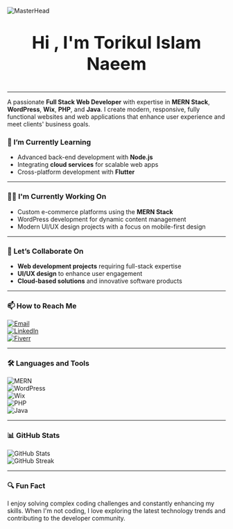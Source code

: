 ![MasterHead](https://cdn.pixabay.com/photo/2019/10/09/07/28/development-4536630_640.png)

<p align="center" style="font-size:40px; font-weight:bold;">
    Hi , I'm Torikul Islam Naeem
</p>

---
 
A passionate **Full Stack Web Developer** with expertise in **MERN Stack**, **WordPress**, **Wix**, **PHP**, and **Java**. I create modern, responsive, fully functional websites and web applications that enhance user experience and meet clients' business goals.


### 🌱 I’m Currently Learning  
- Advanced back-end development with **Node.js**  
- Integrating **cloud services** for scalable web apps  
- Cross-platform development with **Flutter**  

---

### 👨‍💻 I'm Currently Working On  
- Custom e-commerce platforms using the **MERN Stack**  
- WordPress development for dynamic content management  
- Modern UI/UX design projects with a focus on mobile-first design  

---

### 🤝 Let’s Collaborate On  
- **Web development projects** requiring full-stack expertise  
- **UI/UX design** to enhance user engagement  
- **Cloud-based solutions** and innovative software products  

---

### 📫 How to Reach Me  
[![Email](https://img.shields.io/badge/Email-D14836?style=flat-square&logo=gmail&logoColor=white)](mailto:naeemislam0252@gmail.com)  
[![LinkedIn](https://img.shields.io/badge/LinkedIn-0077B5?style=flat-square&logo=linkedin&logoColor=white)](https://www.linkedin.com/in/torikul-islam-naeem-a18674231/)  
[![Fiverr](https://img.shields.io/badge/Fiverr-1DBF73?style=flat-square&logo=fiverr&logoColor=white)](https://www.fiverr.com/torikulislam222?up_rollout=true)  

---

### 🛠️ Languages and Tools  
![MERN](https://img.shields.io/badge/MERN-3C873A?style=flat-square&logo=react&logoColor=white)  
![WordPress](https://img.shields.io/badge/WordPress-21759B?style=flat-square&logo=wordpress&logoColor=white)  
![Wix](https://img.shields.io/badge/Wix-000?style=flat-square&logo=wix&logoColor=white)  
![PHP](https://img.shields.io/badge/PHP-777BB4?style=flat-square&logo=php&logoColor=white)  
![Java](https://img.shields.io/badge/Java-007396?style=flat-square&logo=java&logoColor=white)  

---

### 📊 GitHub Stats  
![GitHub Stats](https://github-readme-stats.vercel.app/api?username=Torikulislam20241&show_icons=true&theme=radical)  
![GitHub Streak](https://github-readme-streak-stats.herokuapp.com/?user=Torikulislam20241&theme=radical)  

---

### 🔍 Fun Fact  
I enjoy solving complex coding challenges and constantly enhancing my skills. When I'm not coding, I love exploring the latest technology trends and contributing to the developer community.

